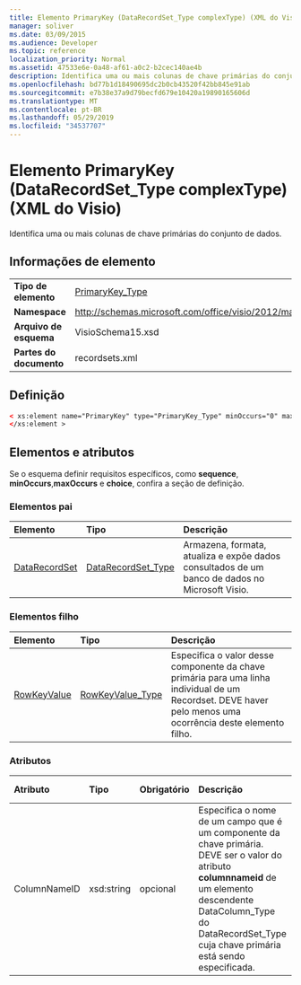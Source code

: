 ```yaml
---
title: Elemento PrimaryKey (DataRecordSet_Type complexType) (XML do Visio)
manager: soliver
ms.date: 03/09/2015
ms.audience: Developer
ms.topic: reference
localization_priority: Normal
ms.assetid: 47533e6e-0a48-af61-a0c2-b2cec140ae4b
description: Identifica uma ou mais colunas de chave primárias do conjunto de dados.
ms.openlocfilehash: bd77b1d18490695dc2b0cb43520f42bb845e91ab
ms.sourcegitcommit: e7b38e37a9d79becfd679e10420a19890165606d
ms.translationtype: MT
ms.contentlocale: pt-BR
ms.lasthandoff: 05/29/2019
ms.locfileid: "34537707"
---
```

# <a name="primarykey-element-datarecordsettype-complextype-visio-xml"></a>Elemento PrimaryKey (DataRecordSet_Type complexType) (XML do Visio)

Identifica uma ou mais colunas de chave primárias do conjunto de dados.
  
## <a name="element-information"></a>Informações de elemento

|||
|:-----|:-----|
|**Tipo de elemento** <br/> |[PrimaryKey_Type](primarykey_type-complextypevisio-xml.md) <br/> |
|**Namespace** <br/> |http://schemas.microsoft.com/office/visio/2012/main  <br/> |
|**Arquivo de esquema** <br/> |VisioSchema15.xsd  <br/> |
|**Partes do documento** <br/> |recordsets.xml  <br/> |
   
## <a name="definition"></a>Definição

```XML
< xs:element name="PrimaryKey" type="PrimaryKey_Type" minOccurs="0" maxOccurs="unbounded" >
</xs:element >
```

## <a name="elements-and-attributes"></a>Elementos e atributos

Se o esquema definir requisitos específicos, como **sequence**, **minOccurs**,**maxOccurs** e **choice**, confira a seção de definição. 
  
### <a name="parent-elements"></a>Elementos pai

|**Elemento**|**Tipo**|**Descrição**|
|:-----|:-----|:-----|
|[DataRecordSet](datarecordset-element-datarecordsets_type-complextypevisio-xml.md) <br/> |[DataRecordSet_Type](datarecordset_type-complextypevisio-xml.md) <br/> |Armazena, formata, atualiza e expõe dados consultados de um banco de dados no Microsoft Visio.  <br/> |
   
### <a name="child-elements"></a>Elementos filho

|**Elemento**|**Tipo**|**Descrição**|
|:-----|:-----|:-----|
|[RowKeyValue](rowkeyvalue-element-primarykey_type-complextypevisio-xml.md) <br/> |[RowKeyValue_Type](rowkeyvalue_type-complextypevisio-xml.md) <br/> |Especifica o valor desse componente da chave primária para uma linha individual de um Recordset. DEVE haver pelo menos uma ocorrência deste elemento filho.  <br/> |
   
### <a name="attributes"></a>Atributos

|**Atributo**|**Tipo**|**Obrigatório**|**Descrição**|**Valores possíveis**|
|:-----|:-----|:-----|:-----|:-----|
|ColumnNameID  <br/> |xsd:string  <br/> |opcional  <br/> |Especifica o nome de um campo que é um componente da chave primária. DEVE ser o valor do atributo **columnnameid** de um elemento descendente DataColumn_Type do DataRecordSet_Type cuja chave primária está sendo especificada.  <br/> |Valores do tipo xsd:string.  <br/> |
   

